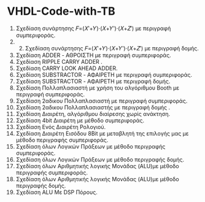# VHDL-Code-with-TB


1. Σχεδίαση συνάρτησης 𝐹=(𝑋ʹ+𝑌)·(𝑋+𝑌ʹ)·(𝑋+𝑍ʹ) με περιγραφή συμπεριφοράς. 
2. 2. Σχεδίαση συνάρτησης 𝐹=(𝑋ʹ+𝑌)·(𝑋+𝑌ʹ)·(𝑋+𝑍ʹ) με περιγραφή δομής.
3. Σχεδίαση ADDER - ΑΘΡΟΙΣΤΗ με περιγραφή συμπεριφοράς.
4. Σχεδίαση RIPPLE CARRY ADDER .
5. Σχεδίαση CARRY LOOK AHEAD ADDER.
6. Σχεδίαση SUBSTRACTOR - ΑΦΑΙΡΕΤΗ με περιγραφή συμπεριφοράς.
7. Σχεδίαση SUBSTRACTOR - ΑΦΑΙΡΕΤΗ με περιγραφή δομής.
8. Σχεδίαση Πολλαπλασιαστή με χρήση του αλγόριθμου Booth με περιγραφή συμπεριφοράς.
9. Σχεδίαση 2αδικου Πολλαπλασιαστή με περιγραφή συμπεριφοράς.
10. Σχεδίαση 2αδικου Πολλαπλασιαστής με περιγραφή δομής .
11. Σχεδίαση Διαιρέτη, αλγόριθμου διαίρεσης χωρίς ανάκτηση.
12. Σχεδίαση 4bit Διαιρέτη με μέθοδο συμπεριφοράς.
13. Σχεδίαση Ενός Διαιρέτη Ρολογιού.
14. Σχεδίαση Διαιρέτη Εισόδου 8Bit με μεταβλητή της επιλογής μας με μέθοδο
περιγραφής συμπεριφοράς.
15. Σχεδίαση όλων Λογικών Πράξεων με μέθοδο περιγραφής συμπεριφοράς.
16. Σχεδίαση όλων Λογικών Πράξεων με μέθοδο περιγραφής δομής.
17. Σχεδίαση όλων Αριθμητικής λογικής Μονάδας (ALU)με μέθοδο περιγραφής
συμπεριφοράς.
18. Σχεδίαση όλων Αριθμητικής λογικής Μονάδας (ALU)με μέθοδο περιγραφής δομής.
19. Σχεδίαση ALU Με DSP Πόρους.
